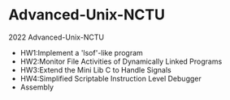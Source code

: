 # Advanced-Unix-NCTU
2022 Advanced-Unix-NCTU

- HW1:Implement a 'lsof'-like program
- HW2:Monitor File Activities of Dynamically Linked Programs
- HW3:Extend the Mini Lib C to Handle Signals
- HW4:Simplified Scriptable Instruction Level Debugger
- Assembly
